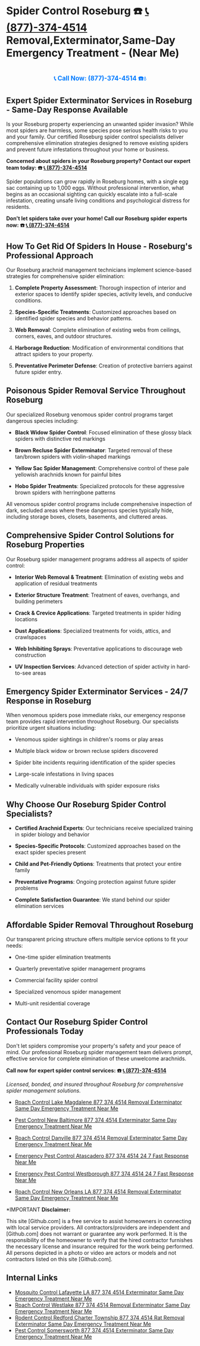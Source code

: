 # Spider Control Roseburg ☎️ [📞 (877)-374-4514](https://pest-control-4514.netlify.app) Removal,Exterminator,Same-Day Emergency Treatment - (Near Me)
# 

<p align="center" style="font-size: 1.2em; font-weight: bold; margin: 20px 0;">
  <a href="https://pest-control-4514.netlify.app" target="_blank" style="color: #007BFF; text-decoration: none;">📞 Call Now: (877)-374-4514 ☎️💧</a>
</p>

## Expert Spider Exterminator Services in Roseburg - Same-Day Response Available

Is your Roseburg property experiencing an unwanted spider invasion? While most spiders are harmless, some species pose serious health risks to you and your family. Our certified Roseburg spider control specialists deliver comprehensive elimination strategies designed to remove existing spiders and prevent future infestations throughout your home or business.

**Concerned about spiders in your Roseburg property? Contact our expert team today: ☎️ [📞 (877)-374-4514](https://pest-control-4514.netlify.app)**

Spider populations can grow rapidly in Roseburg homes, with a single egg sac containing up to 1,000 eggs. Without professional intervention, what begins as an occasional sighting can quickly escalate into a full-scale infestation, creating unsafe living conditions and psychological distress for residents.

**Don't let spiders take over your home! Call our Roseburg spider experts now: ☎️ [📞 (877)-374-4514](https://pest-control-4514.netlify.app)**

## How To Get Rid Of Spiders In House - Roseburg's Professional Approach

Our Roseburg arachnid management technicians implement science-based strategies for comprehensive spider elimination:

1. **Complete Property Assessment**: Thorough inspection of interior and exterior spaces to identify spider species, activity levels, and conducive conditions.

2. **Species-Specific Treatments**: Customized approaches based on identified spider species and behavior patterns.

3. **Web Removal**: Complete elimination of existing webs from ceilings, corners, eaves, and outdoor structures.

4. **Harborage Reduction**: Modification of environmental conditions that attract spiders to your property.

5. **Preventative Perimeter Defense**: Creation of protective barriers against future spider entry.

## Poisonous Spider Removal Service Throughout Roseburg

Our specialized Roseburg venomous spider control programs target dangerous species including:

- **Black Widow Spider Control**: Focused elimination of these glossy black spiders with distinctive red markings

- **Brown Recluse Spider Exterminator**: Targeted removal of these tan/brown spiders with violin-shaped markings

- **Yellow Sac Spider Management**: Comprehensive control of these pale yellowish arachnids known for painful bites

- **Hobo Spider Treatments**: Specialized protocols for these aggressive brown spiders with herringbone patterns

All venomous spider control programs include comprehensive inspection of dark, secluded areas where these dangerous species typically hide, including storage boxes, closets, basements, and cluttered areas.

## Comprehensive Spider Control Solutions for Roseburg Properties

Our Roseburg spider management programs address all aspects of spider control:

- **Interior Web Removal & Treatment**: Elimination of existing webs and application of residual treatments

- **Exterior Structure Treatment**: Treatment of eaves, overhangs, and building perimeters

- **Crack & Crevice Applications**: Targeted treatments in spider hiding locations

- **Dust Applications**: Specialized treatments for voids, attics, and crawlspaces

- **Web Inhibiting Sprays**: Preventative applications to discourage web construction

- **UV Inspection Services**: Advanced detection of spider activity in hard-to-see areas

## Emergency Spider Exterminator Services - 24/7 Response in Roseburg

When venomous spiders pose immediate risks, our emergency response team provides rapid intervention throughout Roseburg. Our specialists prioritize urgent situations including:

- Venomous spider sightings in children's rooms or play areas

- Multiple black widow or brown recluse spiders discovered

- Spider bite incidents requiring identification of the spider species

- Large-scale infestations in living spaces

- Medically vulnerable individuals with spider exposure risks

## Why Choose Our Roseburg Spider Control Specialists?

- **Certified Arachnid Experts**: Our technicians receive specialized training in spider biology and behavior

- **Species-Specific Protocols**: Customized approaches based on the exact spider species present

- **Child and Pet-Friendly Options**: Treatments that protect your entire family

- **Preventative Programs**: Ongoing protection against future spider problems

- **Complete Satisfaction Guarantee**: We stand behind our spider elimination services

## Affordable Spider Removal Throughout Roseburg

Our transparent pricing structure offers multiple service options to fit your needs:

- One-time spider elimination treatments

- Quarterly preventative spider management programs

- Commercial facility spider control

- Specialized venomous spider management

- Multi-unit residential coverage

## Contact Our Roseburg Spider Control Professionals Today

Don't let spiders compromise your property's safety and your peace of mind. Our professional Roseburg spider management team delivers prompt, effective service for complete elimination of these unwelcome arachnids.

**Call now for expert spider control services: ☎️ [📞 (877)-374-4514](https://pest-control-4514.netlify.app)**

*Licensed, bonded, and insured throughout Roseburg for comprehensive spider management solutions.*


- [Roach Control Lake Magdalene 877 374 4514 Removal Exterminator Same Day Emergency Treatment Near Me](https://github.com/allyoucaneatsushiin/plumbing-texas/blob/main/Roach-Control-Lake-Magdalene-877-374-4514-Removal-Exterminator-Same-Day-Emergency-Treatment-Near-Me.md)
- [Pest Control New Baltimore 877 374 4514 Exterminator Same Day Emergency Treatment Near Me](https://github.com/allyoucaneatsushiin/plumbing-texas/blob/main/Pest-Control-New-Baltimore-877-374-4514-Exterminator-Same-Day-Emergency-Treatment-Near-Me.md)
- [Roach Control Danville 877 374 4514 Removal Exterminator Same Day Emergency Treatment Near Me](https://github.com/allyoucaneatsushiin/plumbing-texas/blob/main/Roach-Control-Danville-877-374-4514-Removal-Exterminator-Same-Day-Emergency-Treatment-Near-Me.md)


- [Emergency Pest Control Atascadero 877 374 4514 24 7 Fast Response Near Me](https://github.com/allyoucaneatsushiin/plumbing-texas/blob/main/Emergency-Pest-Control-Atascadero-877-374-4514-24-7-Fast-Response-Near-Me.md)
- [Emergency Pest Control Westborough 877 374 4514 24 7 Fast Response Near Me](https://github.com/allyoucaneatsushiin/plumbing-texas/blob/main/Emergency-Pest-Control-Westborough-877-374-4514-24-7-Fast-Response-Near-Me.md)
- [Roach Control New Orleans LA 877 374 4514 Removal Exterminator Same Day Emergency Treatment Near Me](https://github.com/allyoucaneatsushiin/plumbing-texas/blob/main/Roach-Control-New-Orleans-LA-877-374-4514-Removal-Exterminator-Same-Day-Emergency-Treatment-Near-Me.md)


*IMPORTANT **Disclaimer:**  

This site [Github.com] is a free service to assist homeowners in connecting with local service providers. All contractors/providers are independent and [Github.com] does not warrant or guarantee any work performed. It is the responsibility of the homeowner to verify that the hired contractor furnishes the necessary license and insurance required for the work being performed. All persons depicted in a photo or video are actors or models and not contractors listed on this site [Github.com].


## Internal Links
- [Mosquito Control Lafayette LA 877 374 4514 Exterminator Same Day Emergency Treatment Near Me](https://github.com/allyoucaneatsushiin/plumbing-texas/blob/main/Mosquito-Control-Lafayette-LA-877-374-4514-Exterminator-Same-Day-Emergency-Treatment-Near-Me.md)
- [Roach Control Westlake 877 374 4514 Removal Exterminator Same Day Emergency Treatment Near Me](https://github.com/allyoucaneatsushiin/plumbing-texas/blob/main/Roach-Control-Westlake-877-374-4514-Removal-Exterminator-Same-Day-Emergency-Treatment-Near-Me.md)
- [Rodent Control Redford Charter Township 877 374 4514 Rat Removal Exterminator Same Day Emergency Treatment Near Me](https://github.com/allyoucaneatsushiin/plumbing-texas/blob/main/Rodent-Control-Redford-Charter-Township-877-374-4514-Rat-Removal-Exterminator-Same-Day-Emergency-Treatment-Near-Me.md)
- [Pest Control Somersworth 877 374 4514 Exterminator Same Day Emergency Treatment Near Me](https://github.com/allyoucaneatsushiin/plumbing-texas/blob/main/Pest-Control-Somersworth-877-374-4514-Exterminator-Same-Day-Emergency-Treatment-Near-Me.md)
